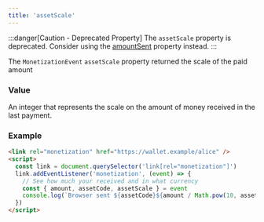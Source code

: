 ```yaml
---
title: 'assetScale'
---
```


:::danger[Caution - Deprecated Property]
The `assetScale` property is deprecated. Consider using the [amountSent](../amountsent/) property instead.
:::

The `MonetizationEvent` `assetScale` property returned the scale of the paid amount

### Value

An integer that represents the scale on the amount of money received in the last payment.

### Example

```html
<link rel="monetization" href="https://wallet.example/alice" />
<script>
  const link = document.querySelector('link[rel="monetization"]')
  link.addEventListener('monetization', (event) => {
    // See how much your received and in what currency
    const { amount, assetCode, assetScale } = event
    console.log(`Browser sent ${assetCode}${amount / Math.pow(10, assetScale)}.`)
  })
</script>
```